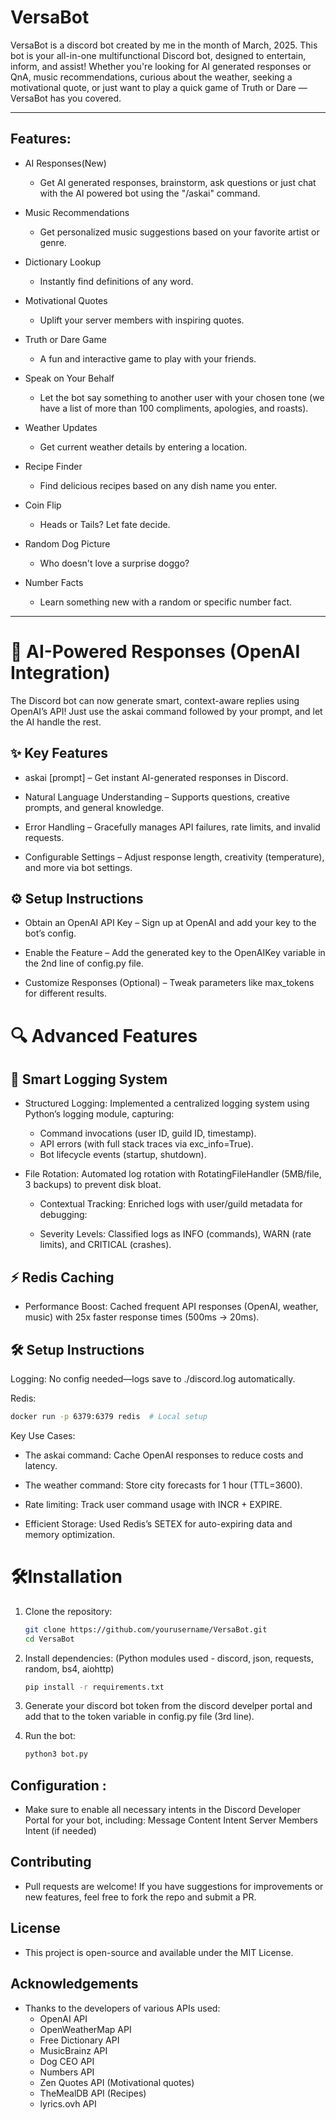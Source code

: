 # VersaBot 
VersaBot is a discord bot created by me in the month of March, 2025.
This bot is your all-in-one multifunctional Discord bot, designed to entertain, inform, and assist! Whether you're looking for AI generated responses or QnA, music recommendations, curious about the weather, seeking a motivational quote, or just want to play a quick game of Truth or Dare — VersaBot has you covered.

---

## Features:
- AI Responses(New)
  - Get AI generated responses, brainstorm, ask questions or just chat with the AI powered bot using the "/askai" command.
  
- Music Recommendations
  - Get personalized music suggestions based on your favorite artist or genre.

- Dictionary Lookup
  - Instantly find definitions of any word.

- Motivational Quotes
  - Uplift your server members with inspiring quotes.

- Truth or Dare Game
  - A fun and interactive game to play with your friends.

- Speak on Your Behalf
  - Let the bot say something to another user with your chosen tone (we have a list of more than 100 compliments, apologies, and roasts).

- Weather Updates
  - Get current weather details by entering a location.

- Recipe Finder
  - Find delicious recipes based on any dish name you enter.

- Coin Flip
  - Heads or Tails? Let fate decide.

- Random Dog Picture
  - Who doesn't love a surprise doggo?

- Number Facts
  - Learn something new with a random or specific number fact.

--- 
# 🤖 AI-Powered Responses (OpenAI Integration)
The Discord bot can now generate smart, context-aware replies using OpenAI’s API! Just use the askai command followed by your prompt, and let the AI handle the rest.

## ✨ Key Features
- askai [prompt] – Get instant AI-generated responses in Discord.

- Natural Language Understanding – Supports questions, creative prompts, and general knowledge.

- Error Handling – Gracefully manages API failures, rate limits, and invalid requests.

- Configurable Settings – Adjust response length, creativity (temperature), and more via bot settings.

## ⚙️ Setup Instructions
- Obtain an OpenAI API Key – Sign up at OpenAI and add your key to the bot’s config.

- Enable the Feature – Add the generated key to the OpenAIKey variable in the 2nd line of config.py file.

- Customize Responses (Optional) – Tweak parameters like max_tokens for different results.

# 🔍 Advanced Features
## 📝 Smart Logging System
- Structured Logging: Implemented a centralized logging system using Python’s logging module, capturing:
  
  - Command invocations (user ID, guild ID, timestamp). 
  - API errors (with full stack traces via exc_info=True).
  - Bot lifecycle events (startup, shutdown).

- File Rotation: Automated log rotation with RotatingFileHandler (5MB/file, 3 backups) to prevent disk bloat.

  - Contextual Tracking: Enriched logs with user/guild metadata for debugging:

  - Severity Levels: Classified logs as INFO (commands), WARN (rate limits), and CRITICAL (crashes).

## ⚡ Redis Caching
- Performance Boost: Cached frequent API responses (OpenAI, weather, music) with 25x faster response times (500ms → 20ms).

## 🛠️ Setup Instructions
Logging: No config needed—logs save to ./discord.log automatically.

Redis:

```bash
docker run -p 6379:6379 redis  # Local setup
```
Key Use Cases:

- The askai command: Cache OpenAI responses to reduce costs and latency.

- The weather command: Store city forecasts for 1 hour (TTL=3600).

- Rate limiting: Track user command usage with INCR + EXPIRE.

- Efficient Storage: Used Redis’s SETEX for auto-expiring data and memory optimization.

# 🛠Installation

1. Clone the repository:
   ```bash
   git clone https://github.com/yourusername/VersaBot.git
   cd VersaBot
2. Install dependencies:
   (Python modules used - discord, json, requests, random, bs4, aiohttp)
    ```bash
    pip install -r requirements.txt 
3. Generate your discord bot token from the discord develper portal and add that to the token variable in config.py file (3rd line).
   
4. Run the bot:
    ```bash
    python3 bot.py

## Configuration :
 - Make sure to enable all necessary intents in the Discord Developer Portal for your bot, including:
      Message Content Intent
      Server Members Intent (if needed)

## Contributing
  - Pull requests are welcome! If you have suggestions for improvements or new features, feel free to fork the repo and submit a PR.

## License
  - This project is open-source and available under the MIT License.

## Acknowledgements
  - Thanks to the developers of various APIs used:
    - OpenAI API
    - OpenWeatherMap API
    - Free Dictionary API
    - MusicBrainz API
    - Dog CEO API
    - Numbers API
    - Zen Quotes API (Motivational quotes)
    - TheMealDB API (Recipes)
    - lyrics.ovh API
  
